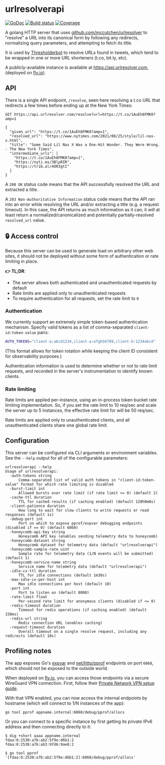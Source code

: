 # urlresolverapi

[![GoDoc](https://pkg.go.dev/badge/github.com/mccutchen/urlresolverapi)](https://pkg.go.dev/github.com/mccutchen/urlresolverapi)
[![Build status](https://github.com/mccutchen/urlresolverapi/actions/workflows/test.yaml/badge.svg)](https://github.com/mccutchen/urlresolverapi/actions/workflows/test.yaml)
[![Coverage](https://codecov.io/gh/mccutchen/urlresolverapi/branch/main/graph/badge.svg)](https://codecov.io/gh/mccutchen/urlresolverapi)

A golang HTTP server that uses [github.com/mccutchen/urlresolver][pkg] to
"resolve" a URL into its canonical form by following any redirects, normalizing
query parameters, and attempting to fetch its title.

It is used by [Thresholderbot][] to resolve URLs found in tweets, which tend to
be wrapped in one or more URL shorteners (t.co, bit.ly, etc).

A publicly-available instance is available at https://api.urlresolver.com,
(deployed on [fly.io](https://fly.io)).

## API

There is a single API endpoint, `/resolve`, seen here resolving a t.co URL that redirects a
few times before ending up at the New York Times:

```
GET https://api.urlresolver.com/resolve?url=https://t.co/1AuEh8FMK0?amp=1

{
  "given_url": "https://t.co/1AuEh8FMK0?amp=1",
  "resolved_url": "https://www.nytimes.com/2021/08/25/style/lil-nas-x.html",
  "title": "Some Said Lil Nas X Was a One-Hit Wonder. They Were Wrong. - The New York Times",
  "intermediate_urls": [
    "https://t.co/1AuEh8FMK0?amp=1",
    "https://nyti.ms/3BlpRIR",
    "https://trib.al/4OR3gtI"
  ]
}
```

A `200 OK` status code means that the API successfully resolved the URL and
extracted a title.

A `203 Non-Authoritative Information` status code means that the API ran into
an error while resolving the URL and/or extracting a title (e.g. a request
timeout). In this case, the API returns as much information as it can; it will
at least return a normalized/canonicalized and potentially partially-resolved
`resolved_url` value.


## 🔒 Access control

Because this server can be used to generate load on arbitrary other web sites,
it should not be deployed without some form of authentication or rate limiting
in place.

**👉 TL;DR**:
- The server allows both authenticated and unauthenticated requests by default
- Rate limits are applied only to unauthenticated requests
- To require authentication for all requests, set the rate limit to `0`

### Authentication

We currently support an extremely simple token-based authentication mechanism.
Specify valid tokens as a list of comma-separated `client-id:token-value`
pairs:

```bash
AUTH_TOKENS="client-a:abcd1234,client-a:efgh56789,client-b:1234abcd"
```

(This format allows for token rotation while keeping the client ID consistent
for observability purposes.)

Authentication information is used to determine whether or not to rate limit
requests, and recorded in the server's instrumentation to identify known
clients.

### Rate limiting

Rate limits are applied per-instance, using an in-process token bucket rate
limiting implementation. So, if you set the rate limit to 10 req/sec and scale
the server up to 5 instances, the effective rate limit for will be 50 req/sec.

Rate limits are applied only to unauthenticated clients, and all
unauthenticated clients share one global rate limit.


## Configuration

This server can be configured via CLI arguments or environment variables. See
the `--help` output for all of the configurable parameters:

```
urlresolverapi --help
Usage of urlresolverapi:
  -auth-tokens string
      Comma-separated list of valid auth tokens in "client-id:token-value" format for which rate limiting is disabled
  -burst-limit int
      Allowed bursts over rate limit (if rate limit >= 0) (default 2)
  -cache-ttl duration
      TTL for cached results (if caching enabled) (default 120h0m0s)
  -client-patience duration
      How long to wait for slow clients to write requests or read responses (default 1s)
  -debug-port int
      Port on which to expose pprof/expvar debugging endpoints (disabled if == 0) (default 6060)
  -honeycomb-api-key string
      Honeycomb API key (enables sending telemetry data to honeycomb)
  -honeycomb-dataset string
      Honeycomb dataset for telemetry data (default "urlresolverapi")
  -honeycomb-sample-rate uint
      Sample rate for telemetry data (1/N events will be submitted) (default 1)
  -honeycomb-service-name string
      Service name for telemetry data (default "urlresolverapi")
  -idle-cx-ttl duration
      TTL for idle connections (default 1m30s)
  -max-idle-cx-per-host int
      Max idle connections per host (default 10)
  -port int
      Port to listen on (default 8080)
  -rate-limit float
      Per-second rate limit for anonymous clients (disabled if <= 0)
  -redis-timeout duration
      Timeout for redis operations (if caching enabled) (default 150ms)
  -redis-url string
      Redis connection URL (enables caching)
  -request-timeout duration
      Overall timeout on a single resolve request, including any redirects (default 10s)
```


## Profiling notes

The app exposes Go's [expvar][] and [net/http/pprof][pprof] endpoints on port
`6060`, which should not be exposed to the outside world.

When deployed on [fly.io], you can access those endpoints via a secure
WireGuard VPN connection.  First, follow their [Private Network VPN setup guide][vpn].

With that VPN enabled, you can now access the internal endpoints by hostname
(which will connect to 1/N instances of the app):

```
go tool pprof appname.internal:6060/debug/pprof/allocs
```

Or you can connect to a specific instance by first getting its private IPv6
address and then connecting directly to it:

```
$ dig +short aaaa appname.internal
fdaa:0:2530:a7b:ab2:5f9e:d6b1:2
fdaa:0:2530:a7b:ab3:97d6:9ae8:2

$ go tool pprof '[fdaa:0:2530:a7b:ab2:5f9e:d6b1:2]:6060/debug/pprof/allocs'
```


[pkg]: https://github.com/mccutchen/urlresolver
[Thresholderbot]: https://thresholderbot.com/
[purell]: https://github.com/PuerkitoBio/purell
[blog]: https://www.agwa.name/blog/post/preventing_server_side_request_forgery_in_golangs
[expvar]: https://golang.org/pkg/expvar/
[pprof]: https://golang.org/pkg/net/http/pprof/
[fly.io]: https://fly.io/
[vpn]: https://fly.io/docs/reference/privatenetwork/#private-network-vpn
